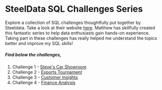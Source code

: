 # SteelData SQL Challenges Series


Explore a collection of SQL challenges thoughtfully put together by Steeldata. Take a look at their website [here](https://www.steeldata.org.uk/sql.html). Matthew has skillfully created this fantastic series to help data enthusiasts gain hands-on experience. Taking part in these challenges has really helped me understand the topics better and improve my SQL skills!

##### Find below the challenges,

1. Challenge 1 - [Steve's Car Showroom](Challenge_1_Steve's_Car_Showroom.md)
2. Challenge 2 - [Esports Tournament](Challenge_2_Esports_Tournament.md)
3. Challenge 3 - [Customer Insights](Challenge_3_Customer_Insights.md)
4. Challenge 4 - [Finance Analysis](Challenge_4_Finance_Analysis.md)

